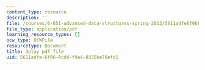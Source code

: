 ```yaml
---
content_type: resource
description: ''
file: /courses/6-851-advanced-data-structures-spring-2012/5611adfe6f968cddf9a40335be70efd1_Yarwp7TNTL4.pdf
file_type: application/pdf
learning_resource_types: []
ocw_type: OCWFile
resourcetype: Document
title: 3play pdf file
uid: 5611adfe-6f96-8cdd-f9a4-0335be70efd1
---
```

